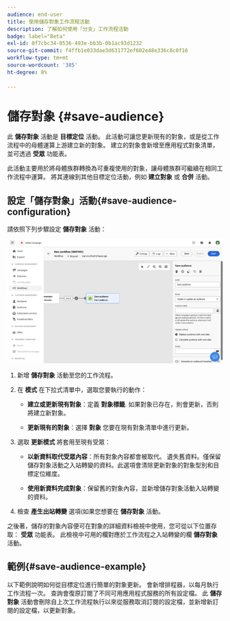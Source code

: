 ```yaml
---
audience: end-user
title: 使用儲存對象工作流程活動
description: 了解如何使用「分支」工作流程活動
badge: label="Beta"
exl-id: 0f7cbc34-0536-493e-bb3b-0b1ac93d1232
source-git-commit: f4ffb1e033dae3d631772ef602e48e336c8c0f16
workflow-type: tm+mt
source-wordcount: '385'
ht-degree: 8%

---
```


# 儲存對象 {#save-audience}

<!--
>[!CONTEXTUALHELP]
>id="acw_orchestration_saveaudience_activity"
>title="Save an audience"
>abstract="Use this activity to save the workflow audience."
-->

此 **儲存對象** 活動是 **目標定位** 活動。 此活動可讓您更新現有的對象，或是從工作流程中的母體運算上游建立新的對象。 建立的對象會新增至應用程式對象清單，並可透過 **受眾** 功能表。

此活動主要用於將母體族群轉換為可重複使用的對象，讓母體族群可繼續在相同工作流程中運算。 將其連線到其他目標定位活動，例如 **建立對象** 或 **合併** 活動。

## 設定「儲存對象」活動{#save-audience-configuration}

請依照下列步驟設定 **儲存對象** 活動：

![](../assets/workflow-save-audience.png)

1. 新增 **儲存對象** 活動至您的工作流程。

1. 在 **模式** 在下拉式清單中，選取您要執行的動作：

   * **建立或更新現有對象**：定義 **對象標籤**. 如果對象已存在，則會更新，否則將建立新對象。

   * **更新現有的對象**：選擇 **對象** 您要在現有對象清單中進行更新。

1. 選取 **更新模式** 將套用至現有受眾：

   * **以新資料取代受眾內容**：所有對象內容都會被取代。 遺失舊資料。僅保留儲存對象活動之入站轉變的資料。此選項會清除更新對象的對象型別和目標定位維度。

   * **使用新資料完成對象**：保留舊的對象內容，並新增儲存對象活動入站轉變的資料。

1. 檢查 **產生出站轉變** 選項(如果您想要在 **儲存對象** 活動。

之後著，儲存的對象內容便可在對象的詳細資料檢視中使用，您可從以下位置存取： **受眾** 功能表。 此檢視中可用的欄對應於工作流程之入站轉變的欄 **儲存對象** 活動。


## 範例{#save-audience-example}

以下範例說明如何從目標定位進行簡單的對象更新。 會新增排程器，以每月執行工作流程一次。 查詢會復原訂閱了不同可用應用程式服務的所有設定檔。 此 **儲存對象** 活動會刪除自上次工作流程執行以來從服務取消訂閱的設定檔，並新增新訂閱的設定檔，以更新對象。
